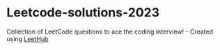 # Leetcode-solutions-2023
Collection of LeetCode questions to ace the coding interview! - Created using [LeetHub](https://github.com/QasimWani/LeetHub)
